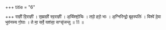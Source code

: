 +++
title = "6"

+++
राज्ञी॑ वि॒राज्ञी॑ । स॒म्राज्ञी॑ स्व॒राज्ञी॑ । अ॒र्चिश्शो॒चिः । तपो॒ हरो॒ भाः । अ॒ग्निरिन्द्रो॒ बृह॒स्पतिः॑ । विश्वे॑ दे॒वा भुव॑नस्य गो॒पाः । ते मा॒ सर्वे॒ यश॑सा॒ सꣳसृ॑जन्तु ॥ 11 ॥


